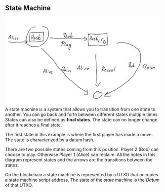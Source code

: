 ## State Machine
![State1](/week07/images/State1.png)
A state machine is a system that allows you to transition from one state to another. You can go back and forth between different states multiple times. States can also be defined as **final states**. The state can no longer change after it reaches a final state.

The first state in this example is where the first player has made a move. The state is characterized by a datum hash.

There are two possible states coming from this position. Player 2 (Bob) can choose to play. Otherwise Player 1 (Alice) can reclaim. All the notes in this diagram represent states and the arrows are the transitions between the states.

On the blockchain a state machine is represented by a UTXO that occupies a state machine script address. The state of the *state* machine is the *Datum* of that UTXO.
